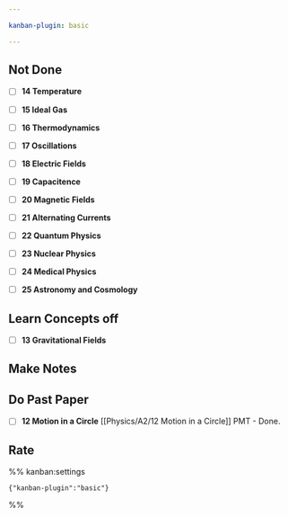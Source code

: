```yaml
---

kanban-plugin: basic

---
```


## Not Done

- [ ] **14 Temperature**
- [ ] **15 Ideal Gas**
- [ ] **16 Thermodynamics**
- [ ] **17 Oscillations**
- [ ] **18 Electric Fields**
- [ ] **19 Capacitence**
- [ ] **20 Magnetic Fields**
- [ ] **21 Alternating Currents**
- [ ] **22 Quantum Physics**
- [ ] **23 Nuclear Physics**
- [ ] **24 Medical Physics**
- [ ] **25 Astronomy and Cosmology**


## Learn Concepts off

- [ ] **13 Gravitational Fields**


## Make Notes



## Do Past Paper

- [ ] **12 Motion in a Circle** [[Physics/A2/12 Motion in a Circle]]    PMT - Done.


## Rate





%% kanban:settings
```
{"kanban-plugin":"basic"}
```
%%